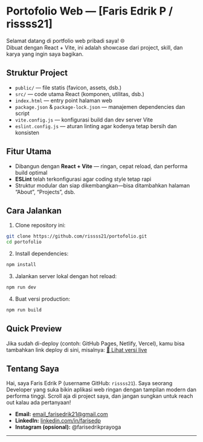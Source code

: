 # Portofolio Web — [Faris Edrik P / rissss21]

Selamat datang di portfolio web pribadi saya! 🌐  
Dibuat dengan React + Vite, ini adalah showcase dari project, skill, dan karya yang ingin saya bagikan.

##  Struktur Project

- `public/` — file statis (favicon, assets, dsb.)  
- `src/` — code utama React (komponen, utilitas, dsb.)  
- `index.html` — entry point halaman web  
- `package.json` & `package-lock.json` — manajemen dependencies dan script  
- `vite.config.js` — konfigurasi build dan dev server Vite  
- `eslint.config.js` — aturan linting agar kodenya tetap bersih dan konsisten  

##  Fitur Utama

- Dibangun dengan **React + Vite** — ringan, cepat reload, dan performa build optimal  
- **ESLint** telah terkonfigurasi agar coding style tetap rapi  
- Struktur modular dan siap dikembangkan—bisa ditambahkan halaman “About”, “Projects”, dsb.

##  Cara Jalankan

1. Clone repository ini:
```bash
git clone https://github.com/rissss21/portofolio.git
cd portofolio
````

2. Install dependencies:
```bash
npm install
````

3. Jalankan server lokal dengan hot reload:
```bash
npm run dev
````

4. Buat versi production:
```bash
npm run build
````

## &#x20;Quick Preview

Jika sudah di-deploy (contoh: GitHub Pages, Netlify, Vercel), kamu bisa tambahkan link deploy di sini, misalnya:
[🔗 Lihat versi live](https://username.github.io/portofolio/)

## Tentang Saya

Hai, saya Faris Edrik P (username GitHub: `rissss21`).
Saya seorang Developer yang suka bikin aplikasi web ringan dengan tampilan modern dan performa tinggi. Scroll aja di project saya, dan jangan sungkan untuk reach out kalau ada pertanyaan!

* **Email:** [email\_farisedrik21@gmail.com](mailto:email_farisedrik21@gmail.com)
* **LinkedIn:** [linkedin.com/in/farisedp](https://www.linkedin.com/in/farisedp/)
* **Instagram (opsional):** @farisedrikprayoga

---


[1]: https://github.com/rissss21/portofolio "GitHub - rissss21/portofolio"
